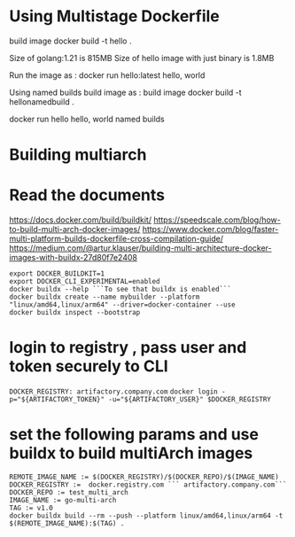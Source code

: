 # Using Multistage Dockerfile
build image docker build -t hello .

Size of golang:1.21 is 815MB
Size of hello image with just binary is 1.8MB

Run the image as :
docker run hello:latest
hello, world

Using named builds
build image as : 
build image docker build -t hellonamedbuild .

docker run hello
hello, world named builds

# Building multiarch
# Read the documents 
https://docs.docker.com/build/buildkit/
https://speedscale.com/blog/how-to-build-multi-arch-docker-images/
https://www.docker.com/blog/faster-multi-platform-builds-dockerfile-cross-compilation-guide/
https://medium.com/@artur.klauser/building-multi-architecture-docker-images-with-buildx-27d80f7e2408
```
export DOCKER_BUILDKIT=1
export DOCKER_CLI_EXPERIMENTAL=enabled
docker buildx --help ```To see that buildx is enabled```
docker buildx create --name mybuilder --platform "linux/amd64,linux/arm64" --driver=docker-container --use
docker buildx inspect --bootstrap
```

# login to registry , pass user and token securely to CLI
```DOCKER_REGISTRY: artifactory.company.com```
```docker login -p="${ARTIFACTORY_TOKEN}" -u="${ARTIFACTORY_USER}" $DOCKER_REGISTRY```

# set the following params and use buildx to build multiArch images
```
REMOTE_IMAGE_NAME := $(DOCKER_REGISTRY)/$(DOCKER_REPO)/$(IMAGE_NAME)
DOCKER_REGISTRY :=  docker.registry.com ``` artifactory.company.com```
DOCKER_REPO := test_multi_arch
IMAGE_NAME := go-multi-arch
TAG := v1.0 
docker buildx build --rm --push --platform linux/amd64,linux/arm64 -t $(REMOTE_IMAGE_NAME):$(TAG) .
```
